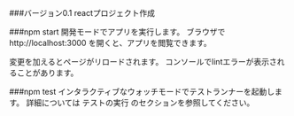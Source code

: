 ###バージョン0.1
reactプロジェクト作成











###npm start
開発モードでアプリを実行します。
ブラウザで http://localhost:3000 を開くと、アプリを閲覧できます。

変更を加えるとページがリロードされます。
コンソールでlintエラーが表示されることがあります。

###npm test
インタラクティブなウォッチモードでテストランナーを起動します。
詳細については テストの実行 のセクションを参照してください。